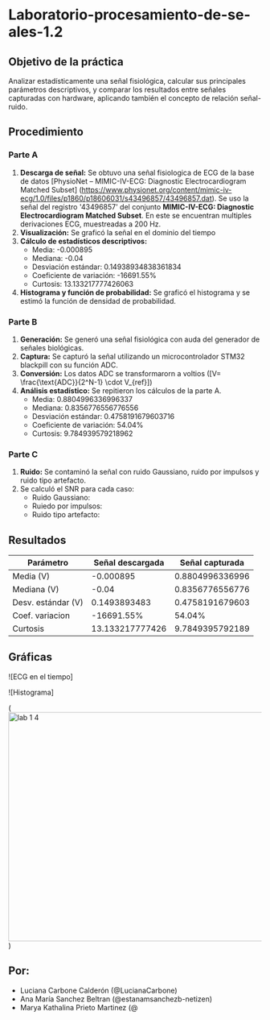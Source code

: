 # Laboratorio-procesamiento-de-se-ales-1.2

## Objetivo de la práctica
Analizar estadísticamente una señal fisiológica, calcular sus principales parámetros descriptivos, y comparar los resultados entre señales capturadas con hardware, aplicando también el concepto de relación señal-ruido.

## Procedimiento
### Parte A
1. **Descarga de señal:** Se obtuvo una señal fisiologica de ECG de la base de datos [PhysioNet – MIMIC-IV-ECG: Diagnostic Electrocardiogram Matched Subset] (https://www.physionet.org/content/mimic-iv-ecg/1.0/files/p1860/p18606031/s43496857/43496857.dat). Se uso la señal del registro '43496857' del conjunto **MIMIC-IV-ECG: Diagnostic Electrocardiogram Matched Subset**. En este se encuentran multiples derivaciones ECG, muestreadas a 200 Hz.
2. **Visualización:** Se graficó la señal en el dominio del tiempo
3. **Cálculo de estadísticos descriptivos:**
   - Media: -0.000895
   - Mediana: -0.04
   - Desviación estándar: 0.14938934838361834
   - Coeficiente de variación: -16691.55%
   - Curtosis: 13.133217777426063
4. **Histograma y función de probabilidad:** Se graficó el histograma y se estimó la función de densidad de probabilidad.

### Parte B
1. **Generación:** Se generó una señal fisiológica con auda del generador de señales biológicas.
2. **Captura:** Se capturó la señal utilizando un microcontrolador STM32 blackpill con su función ADC.
3. **Conversión:** Los datos ADC se transformarorn a voltios (\[V= \frac{\text{ADC}}{2^N-1} \cdot V_{ref}\])
4. **Análisis estadístico:** Se repitieron los cálculos de la parte A.
   - Media: 0.8804996336996337 
   - Mediana: 0.8356776556776556 
   - Desviación estándar: 0.4758191679603716 
   - Coeficiente de variación: 54.04%
   - Curtosis: 9.784939579218962
  
### Parte C
1. **Ruido:** Se contaminó la señal con ruido Gaussiano, ruido por impulsos y ruido tipo artefacto.
2. Se calculó el SNR para cada caso:
   - Ruido Gaussiano:
   - Ruiedo por impulsos:
   - Ruido tipo artefacto:
  
## Resultados
| Parámetro       | Señal descargada | Señal capturada |
|-----------------|------------------|-----------------|
| Media (V)       | -0.000895        | 0.8804996336996 |
| Mediana (V)     | -0.04            | 0.8356776556776 |
| Desv. estándar (V) | 0.1493893483  | 0.4758191679603 |
| Coef. variacion |  -16691.55%      | 54.04%          |
| Curtosis        | 13.133217777426  | 9.7849395792189 |

## Gráficas
![ECG en el tiempo]

![Histograma]

(<img width="593" height="455" alt="lab 1 4" src="https://github.com/user-attachments/assets/6e147507-a1a9-4919-bef2-629968042c05" />)

## Por:
 - Luciana Carbone Calderón (@LucianaCarbone)
 - Ana María Sanchez Beltran (@estanamsanchezb-netizen)
 - Marya Kathalina Prieto Martinez (@

